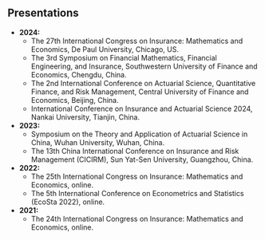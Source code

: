 
## Presentations

- **2024:**
  - The 27th International Congress on Insurance: Mathematics and Economics, De Paul University, Chicago, US.
  - The 3rd Symposium on Financial Mathematics, Financial Engineering, and Insurance, Southwestern University of Finance and Economics, Chengdu, China.
  - The 2nd International Conference on Actuarial Science, Quantitative Finance, and Risk Management, Central University of Finance and Economics, Beijing, China.
  - International Conference on Insurance and Actuarial Science 2024, Nankai University, Tianjin, China.
- **2023:**
  - Symposium on the Theory and Application of Actuarial Science in China, Wuhan University, Wuhan, China.
  - The 13th China International Conference on Insurance and Risk Management (CICIRM), Sun Yat-Sen University, Guangzhou, China.
- **2022:**
  - The 25th International Congress on Insurance: Mathematics and Economics, online.
  - The 5th International Conference on Econometrics and Statistics (EcoSta 2022), online.
- **2021:**
  - The 24th International Congress on Insurance: Mathematics and Economics, online.
